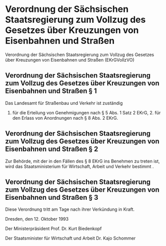# Verordnung der Sächsischen Staatsregierung zum Vollzug des Gesetzes über Kreuzungen von Eisenbahnen und Straßen

Verordnung der Sächsischen Staatsregierung zum Vollzug des Gesetzes über Kreuzungen von Eisenbahnen und Straßen (EKrGVollzVO)

## Verordnung der Sächsischen Staatsregierung zum Vollzug des Gesetzes über Kreuzungen von Eisenbahnen und Straßen § 1 

Das Landesamt für Straßenbau und Verkehr ist zuständig

1. für die Erteilung von Genehmigungen nach § 5 Abs. 1 Satz 2 EKrG, 2. für den Erlass von Anordnungen nach § 8 Abs. 2 EKrG. 
## Verordnung der Sächsischen Staatsregierung zum Vollzug des Gesetzes über Kreuzungen von Eisenbahnen und Straßen § 2 

Zur Behörde, mit der in den Fällen des § 8 EKrG ins Benehmen zu treten ist, wird das Staatsministerium für Wirtschaft, Arbeit und Verkehr bestimmt
          .


## Verordnung der Sächsischen Staatsregierung zum Vollzug des Gesetzes über Kreuzungen von Eisenbahnen und Straßen § 3 

Diese Verordnung tritt am Tage nach ihrer Verkündung in Kraft.

Dresden, den 12. Oktober 1993

Der Ministerpräsident 
           Prof. Dr. Kurt Biedenkopf

Der Staatsminister 
           für Wirtschaft und Arbeit 
           Dr. Kajo Schommer

